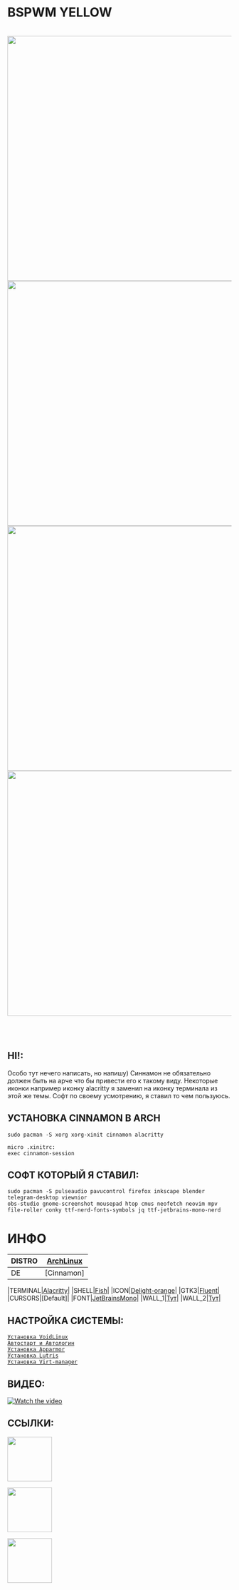 # BSPWM YELLOW  
<br />
  
<div align="center">
<img src="https://sun9-55.userapi.com/impg/qT7syXJT9b7T_MeXUeWDs5MhWqE-_br_zupz6Q/DR0Tms8JsxY.jpg?size=1280x720&quality=95&sign=3d4a3aeafe80036377a1e68202d50e87&type=album" width="550">

<img src="https://sun9-11.userapi.com/impg/VhgOa6r1UnoYjGu7OPSJcR3BCYNltu-5QvzjZA/-VjRc4VSxWE.jpg?size=1280x720&quality=95&sign=6917a93d11e14b5b3a60bf4011bff3ab&type=album" width="550">

<br />

<img src="https://sun9-71.userapi.com/impg/qC4kar9qtpUL_KhGOqq1eHVCOA9sskWF6VnDrA/Eb_-fsy678c.jpg?size=1280x720&quality=95&sign=5d05578d29aaac1016179cc494f82801&type=album" width="550">

<img src="https://sun9-79.userapi.com/impg/5TM1jaFn30dryGgz7qPGO1IgxShU5TuI7Nn7QA/DJUrWf7WJfI.jpg?size=1280x720&quality=95&sign=1ecc8e872060f8ad95efcf285bd673ee&type=album" width="550">

</div>  

<br /><br />

## HI!:

Особо тут нечего написать, но напишу) Синнамон не обязательно должен быть на арче что бы привести его к такому виду. Некоторые иконки например иконку alacritty я заменил на иконку терминала из этой же темы. Софт по своему усмотрению, я ставил то чем пользуюсь.

## УСТАНОВКА CINNAMON В ARCH
```
sudo pacman -S xorg xorg-xinit cinnamon alacritty

micro .xinitrc:
exec cinnamon-session
```

## СОФТ КОТОРЫЙ Я СТАВИЛ:
  
```
sudo pacman -S pulseaudio pavucontrol firefox inkscape blender telegram-desktop viewnior
obs-studio gnome-screenshot mousepad htop cmus neofetch neovim mpv file-roller conky ttf-nerd-fonts-symbols jq ttf-jetbrains-mono-nerd
```

# ИНФО

|DISTRO|[ArchLinux](https://archlinux.org/)|
| ------ | ------ |
|DE|[Cinnamon]|

|TERMINAL|[Alacritty](https://github.com/alacritty/alacritty)|
|SHELL|[Fish](https://fishshell.com/)|
|ICON|[Delight-orange](https://www.pling.com/p/1532276)|
|GTK3|[Fluent](https://www.pling.com/p/1477941)|
|CURSORS|[Default]|
|FONT|[JetBrainsMono](https://www.jetbrains.com/lp/mono/)|
|WALL_1|[Тут](https://sun9-19.userapi.com/impg/RiD27AHPDjvNPS8eDbvRv-LIV9ORs1XJsTRioQ/rav2f2dcO-Y.jpg?size=1920x1200&quality=95&sign=4f8afceadbc33df0489ee36fc7236a9f&type=album)|
|WALL_2|[Тут](https://sun9-4.userapi.com/impg/lASBHR6a5h4xoMReZbUeOKLrRPtDagmFFYitFA/DscpJ9HDQYA.jpg?size=2560x1440&quality=95&sign=ba04e06fd5fd95d2157927304f0bc43a&type=album)|  

## НАСТРОЙКА СИСТЕМЫ:
  
[```Установка VoidLinux```](https://gitlab.com/prolinux410/owl_dots/-/wikis/VoidLinux-uefi-install)  
[```Автостарт и Автологин```](https://gitlab.com/prolinux410/owl_dots/-/wikis/Autostart_wm)  
[```Установка Apparmor```](https://gitlab.com/prolinux410/owl_dots/-/wikis/Apparmor)  
[```Установка Lutris```](https://gitlab.com/prolinux410/owl_dots/-/wikis/Lutris)  
[```Установка Virt-manager```](https://gitlab.com/prolinux410/owl_dots/-/wikis/Virt-Manager)  

## ВИДЕО:  
[![Watch the video](https://sun9-79.userapi.com/impg/9AV5Q_pxich9fQ_eqDYRR-K7kXm9LI_atnHIQQ/D_pjZLwoCco.jpg?size=450x253&quality=95&sign=ccb0650fde4c9e7aa118a061c38d2e52&type=album)](https://www.youtube.com/watch?v=jki9kh2WKaE&t=89s)  

## ССЫЛКИ:  
[<img src="https://sun9-23.userapi.com/impg/yIOnzT-OoKTRK5Y9TO0nxakCl3FnrfskMpvNhg/mgW49nlI9Qg.jpg?size=212x68&quality=95&sign=cfa966ddb53790d2cd2e68ef67d491c9&type=album" width="100">](https://www.youtube.com/@prolinux2753)

[<img src="https://sun9-53.userapi.com/impg/nwOE1vllWViBmeXHTUuER4HHJefjtvq48FD9JA/6EBqt6Vahuw.jpg?size=212x68&quality=95&sign=ef6843485ba13c583a6772e516ba7b65&type=album" width="100">](https://t.me/prolinux_tg)

[<img src="https://sun9-25.userapi.com/impg/8qdqi7ClY3p08NdNdwxtSAshdjDIu4m2p0kziQ/o_A_uhq_7hc.jpg?size=212x68&quality=95&sign=6ebc303e1c23457ee8b7db6723530ee5&type=album" width="100">](https://unsplash.com/@owl410/collections)


